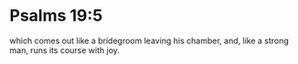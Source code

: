# Psalms 19:5

which comes out like a bridegroom leaving his chamber, and, like a strong man, runs its course with joy.

